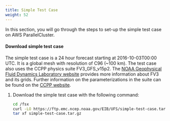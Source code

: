 ```yaml
---
title: Simple Test Case
weight: 52
--- 
```


In this section, you will go through the steps to set-up the simple test case on AWS ParallelCluster.

#### Download simple test case

The simple test case is a 24 hour forecast starting at 2016-10-03T00:00 UTC. It is a global mesh with resolution of C96 (~100 km). The test case also uses the CCPP physics suite FV3_GFS_v15p2. The [NOAA Geophysical Fluid Dynamics Laboratory website](https://www.gfdl.noaa.gov/fv3/) provides more information about FV3 and its grids. Further information on the parameterizations in the suite can be found on the [CCPP website](https://ccpp-techdoc.readthedocs.io/en/latest/Overview.html).

1. Download the simple test case with the following command:

    ```bash
    cd /fsx
    curl -LO https://ftp.emc.ncep.noaa.gov/EIB/UFS/simple-test-case.tar.gz
    tar xf simple-test-case.tar.gz
    ```
    
